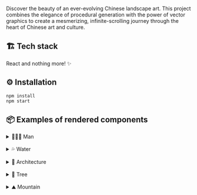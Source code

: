 Discover the beauty of an ever-evolving Chinese landscape art. This project combines the elegance of procedural generation with the power of vector graphics to create a mesmerizing, infinite-scrolling journey through the heart of Chinese art and culture.

## 🏗️ Tech stack

React and nothing more! ✨

## ⚙️ Installation

```
npm install
npm start
```

## 📦 Examples of rendered components

<details>
<summary>👨🏻‍🌾 Man</summary>

Made of `Hat` (optional), `Man` and `Stick` (optional)

![man](../img/man.png)

</details>
<br>
<details>
<summary>💦 Water</summary>

![water](../img/water.png)

</details>
<br>

<details>
<summary>🏣 Architecture</summary>
<br>

<details>
<summary>Arch01</summary>

Made of `Hut` 🟩, `Box` 🟥 and `Rail` 🟧

![arch01](../img/arch/arch01.png)

</details>
<br>

<details>
<summary>Arch02</summary>

Made of `Deco` ⬛ and `Box` 🟥

![arch02](../img/arch/arch02.png)

</details>
<br>

<details>
<summary>Arch03</summary>

Made of `PagodaRoof` 🟦, `Box` 🟥 and `Rail` 🟧

![arch03](../img/arch/arch03.png)

</details>
<br>

<details>
<summary>Arch04</summary>

Made of `PagodaRoof` 🟦, `Box` 🟥 and `Rail` 🟧

![arch04](../img/arch/arch04.png)

</details>
<br>

<details>
<summary>Boat</summary>

![boat01](../img/arch/boat01.png)

</details>
<br>

<details>
<summary>TransmissionTower</summary>

![tower01](../img/arch/tower01.png)

</details>

</details>
<br>

<details>
<summary>🌳 Tree</summary>
<br>

<details>
<summary>Tree01</summary>

![tree01](../img/tree/tree01.png)

</details>
<br>

<details>
<summary>Tree02</summary>

![tree02](../img/tree/tree02.png)

</details>

<br>

<details>
<summary>Tree03</summary>

![tree03](../img/tree/tree03.png)

</details>
<br>

<details>
<summary>Tree04</summary>

![tree04](../img/tree/tree04.png)

</details>
<br>

<details>
<summary>Tree05</summary>

![tree05](../img/tree/tree05.png)

</details>
<br>

<details>
<summary>Tree06</summary>

![tree06](../img/tree/tree06.png)

</details>
<br>

<details>
<summary>Tree07</summary>

![tree07](../img/tree/tree07.png)

</details>
<br>

<details>
<summary>Tree08</summary>

![tree08](../img/tree/tree08.png)

</details>

</details>
<br>

<details>
<summary>⛰️ Mountain</summary>
<br>

<details>
<summary>Mountain</summary>

![mountain](../img/mountain.png)

</details>
<br>

<details>
<summary>FlatMountain</summary>

![flatmountain](../img/flatmountain.png)

</details>
<br>

<details>
<summary>DistantMountain</summary>

![distmountain](../img/distmountain.png)

</details>
<br>

</details>

